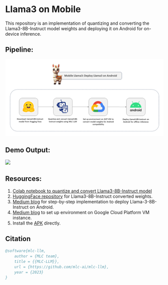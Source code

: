 # Llama3 on Mobile
This repository is an implementation of quantizing and converting the Llama3-8B-Instruct model weights and deploying it on Android for on-device inference.

## Pipeline:
<img src="https://github.com/NSTiwari/Llama3-on-Mobile/blob/main/mobile-llama3-pipeline.png"/>

## Demo Output:
<img src="https://github.com/NSTiwari/Llama3-on-Mobile/blob/main/mobilellama3.gif"/>

## Resources:

1. [Colab notebook to quantize and convert Llama3-8B-Instruct model](https://github.com/NSTiwari/Llama3-on-Mobile/blob/main/Llama3_on_Mobile.ipynb)
2. [HuggingFace repository](https://huggingface.co/NSTiwari/Llama-3-8B-q4f16_1-android) for Llama3-8B-Instruct converted weights.
3. [Medium blog]() for step-by-step implementation to deploy Llama-3-8B-Instruct on Android.
4. [Medium blog]() to set up environment on Google Cloud Platform VM instance.
5. Install the [APK](https://github.com/NSTiwari/Llama3-on-Mobile/blob/main/mobilellama3.apk) directly.


## Citation

```bibtex
@software{mlc-llm,
    author = {MLC team},
    title = {{MLC-LLM}},
    url = {https://github.com/mlc-ai/mlc-llm},
    year = {2023}
}
```
